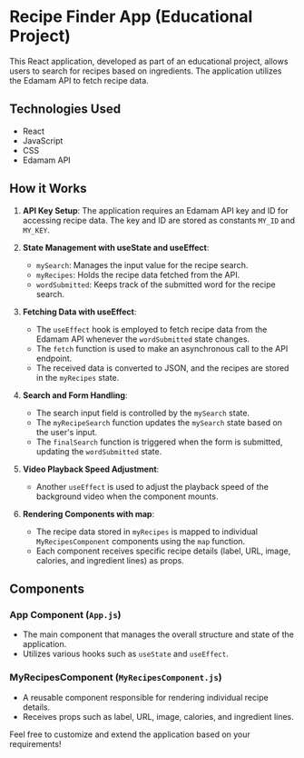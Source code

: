 # Recipe Finder App (Educational Project)

This React application, developed as part of an educational project, allows users to search for recipes based on ingredients. The application utilizes the Edamam API to fetch recipe data.

## Technologies Used

- React
- JavaScript
- CSS
- Edamam API

## How it Works

1. **API Key Setup**: The application requires an Edamam API key and ID for accessing recipe data. The key and ID are stored as constants `MY_ID` and `MY_KEY`.

2. **State Management with useState and useEffect**:
   - `mySearch`: Manages the input value for the recipe search.
   - `myRecipes`: Holds the recipe data fetched from the API.
   - `wordSubmitted`: Keeps track of the submitted word for the recipe search.

3. **Fetching Data with useEffect**:
   - The `useEffect` hook is employed to fetch recipe data from the Edamam API whenever the `wordSubmitted` state changes.
   - The `fetch` function is used to make an asynchronous call to the API endpoint.
   - The received data is converted to JSON, and the recipes are stored in the `myRecipes` state.

4. **Search and Form Handling**:
   - The search input field is controlled by the `mySearch` state.
   - The `myRecipeSearch` function updates the `mySearch` state based on the user's input.
   - The `finalSearch` function is triggered when the form is submitted, updating the `wordSubmitted` state.

5. **Video Playback Speed Adjustment**:
   - Another `useEffect` is used to adjust the playback speed of the background video when the component mounts.

6. **Rendering Components with map**:
   - The recipe data stored in `myRecipes` is mapped to individual `MyRecipesComponent` components using the `map` function.
   - Each component receives specific recipe details (label, URL, image, calories, and ingredient lines) as props.

## Components

### App Component (`App.js`)

- The main component that manages the overall structure and state of the application.
- Utilizes various hooks such as `useState` and `useEffect`.

### MyRecipesComponent (`MyRecipesComponent.js`)

- A reusable component responsible for rendering individual recipe details.
- Receives props such as label, URL, image, calories, and ingredient lines.


Feel free to customize and extend the application based on your requirements!

